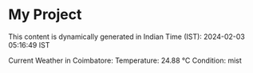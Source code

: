 # My Project

This content is dynamically generated in Indian Time (IST): 2024-02-03 05:16:49 IST


Current Weather in Coimbatore:
Temperature: 24.88 °C
Condition: mist

